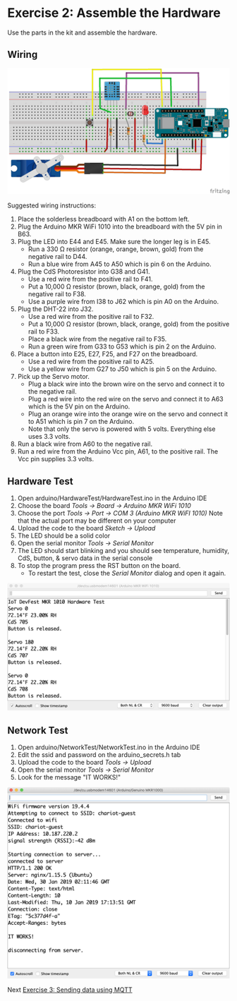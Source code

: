 # Exercise 2: Assemble the Hardware

Use the parts in the kit and assemble the hardware.

## Wiring

![Fritzing Diagram](images/wiring_bb.png)

Suggested wiring instructions:

1. Place the solderless breadboard with A1 on the bottom left.
1. Plug the Arduino MKR WiFi 1010 into the breadboard with the 5V pin in B63.
1. Plug the LED into E44 and E45. Make sure the longer leg is in E45.
   * Run a 330 &#937; resistor (orange, orange, brown, gold) from the negative rail to D44.
   * Run a blue wire from A45 to A50 which is pin 6 on the Arduino.
1. Plug the CdS Photoresistor into G38 and G41.
   * Use a red wire from the positive rail to F41.
   * Put a 10,000 &#937; resistor (brown, black, orange, gold) from the negative rail to F38.
   * Use a purple wire from I38 to J62 which is pin A0 on the Arduino.
1. Plug the DHT-22 into J32.
   * Use a red wire from the positive rail to F32.
   * Put a 10,000 &#937; resistor (brown, black, orange, gold) from the positive rail to F33.
   * Place a black wire from the negative rail to F35.
   * Run a green wire from G33 to G53 which is pin 2 on the Arduino.
1. Place a button into E25, E27, F25, and F27 on the breadboard.
   * Use a red wire from the positive rail to A25.
   * Use a yellow wire from G27 to J50 which is pin 5 on the Arduino.
1. Pick up the Servo motor.
   * Plug a black wire into the brown wire on the servo and connect it to the negative rail.
   * Plug a red wire into the red wire on the servo and connect it to A63 which is the 5V pin on the Arduino.
   * Plug an orange wire into the orange wire on the servo and connect it to A51 which is pin 7 on the Arduino.
   * Note that only the servo is powered with 5 volts. Everything else uses 3.3 volts.
1. Run a black wire from A60 to the negative rail.
1. Run a red wire from the Arduino Vcc pin, A61, to the positive rail. The Vcc pin supplies 3.3 volts.


## Hardware Test

1. Open arduino/HardwareTest/HardwareTest.ino in the Arduino IDE
1. Choose the board _Tools -> Board -> Arduino MKR WiFi 1010_
1. Choose the port _Tools -> Port -> COM 3 (Arduino MKR WiFI 1010)_ Note that the actual port may be different on your computer
1. Upload the code to the board _Sketch -> Upload_
1. The LED should be a solid color
1. Open the serial monitor _Tools -> Serial Monitor_
1. The LED should start blinking and you should see temperature, humidity, CdS, button, & servo data in the serial console
1. To stop the program press the RST button on the board.
    * To restart the test, close the _Serial Monitor_ dialog and open it again.

![Arduino serial monitor with hardware test results](images/hardware-test.png)

## Network Test

1. Open arduino/NetworkTest/NetworkTest.ino in the Arduino IDE
1. Edit the ssid and password on the arduino_secrets.h tab
1. Upload the code to the board _Tools -> Upload_
1. Open the serial monitor _Tools -> Serial Monitor_
1. Look for the message "IT WORKS!"

![Arduino serial monitor with network test results](images/network-test.png)

Next [Exercise 3: Sending data using MQTT](exercise3.md)
